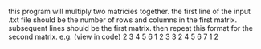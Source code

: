 this program will multiply two matricies together. 
the first line of the input .txt file should be the number of rows and columns in the first matrix.
subsequent lines should be the first matrix.
then repeat this format for the second matrix. e.g. (view in code)
2 3
4 5 6
1 2 3
3 2 
4 5 
6 7 
1 2
